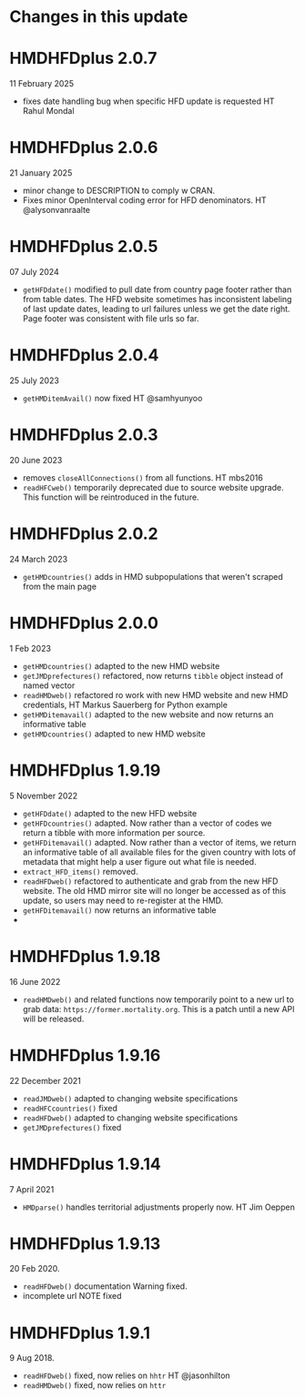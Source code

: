 # Changes in this update

# HMDHFDplus 2.0.7
11 February 2025
* fixes date handling bug when specific HFD update is requested HT Rahul Mondal

# HMDHFDplus 2.0.6
21 January 2025
* minor change to DESCRIPTION to comply w CRAN.
* Fixes minor OpenInterval coding error for HFD denominators. HT @alysonvanraalte

# HMDHFDplus 2.0.5
07 July 2024
* `getHFDdate()` modified to pull date from country page footer rather than from table dates. The HFD website sometimes has inconsistent labeling of last update dates, leading to url failures unless we get the date right. Page footer was consistent with file urls so far.

# HMDHFDplus 2.0.4
25 July 2023
* `getHMDitemAvail()` now fixed HT @samhyunyoo

# HMDHFDplus 2.0.3
20 June 2023
* removes `closeAllConnections()` from all functions. HT mbs2016
* `readHFCweb()` temporarily deprecated due to source website upgrade. This function will be reintroduced in the future.

# HMDHFDplus 2.0.2
24 March 2023
* `getHMDcountries()` adds in HMD subpopulations that weren't scraped from the main page

# HMDHFDplus 2.0.0
1 Feb 2023

* `getHMDcountries()` adapted to the new HMD website
* `getJMDprefectures()` refactored, now returns `tibble` object instead of named vector
* `readHMDweb()` refactored ro work with new HMD website and new HMD credentials, HT Markus Sauerberg for Python example
* `getHMDitemavail()` adapted to the new website and now returns an informative table
* `getHMDcountries()` adapted to new HMD website


# HMDHFDplus 1.9.19
5 November 2022

* `getHFDdate()` adapted to the new HFD website
* `getHFDcountries()` adapted. Now rather than a vector of codes we return a tibble with more information per source.
* `getHFDitemavail()` adapted. Now rather than a vector of items, we return an informative table of all available files for the given country with lots of metadata that might help a user figure out what file is needed.
* `extract_HFD_items()` removed.
* `readHFDweb()` refactored to authenticate and grab from the new HFD website. The old HMD mirror site will no longer be accessed as of this update, so users may need to re-register at the HMD.
* `getHFDitemavail()` now returns an informative table
* 

# HMDHFDplus 1.9.18
16 June 2022

* `readHMDweb()` and related functions now temporarily point 
   to a new url to grab data: `https://former.mortality.org`. This
   is a patch until a new API will be released.

# HMDHFDplus 1.9.16
22 December 2021

* `readJMDweb()` adapted to changing website specifications
* `readHFCcountries()` fixed
* `readHFDweb()` adapted to changing website specifications
* `getJMDprefectures()` fixed

# HMDHFDplus 1.9.14
7 April 2021

* `HMDparse()` handles territorial adjustments properly now. HT Jim Oeppen

# HMDHFDplus 1.9.13
20 Feb 2020.

*  `readHFDweb()` documentation Warning fixed.
*  incomplete url NOTE fixed

# HMDHFDplus 1.9.1
9 Aug 2018.  

*  `readHFDweb()` fixed, now relies on `hhtr` HT @jasonhilton
*  `readHMDweb()` fixed, now relies on `httr`




